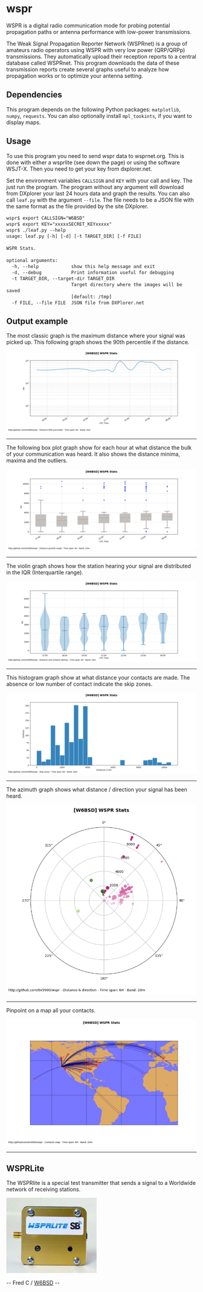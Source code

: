 # wspr

WSPR is a digital radio communication mode for probing potential
propagation paths or antenna performance with low-power transmissions.

The Weak Signal Propagation Reporter Network (WSPRnet) is a group of
amateurs radio operators using WSPR with very low power (QRP/QRPp)
transmissions.  They automatically upload their reception reports to a
central database called WSPRnet. This program downloads the data of
these transmission reports create several graphs useful to analyze how
propagation works or to optimize your antenna setting.

## Dependencies

This program depends on the following Python packages: `matplotlib`, `numpy`,
 `requests`. You can also optionally install `mpl_tookints`, if you want to
 display maps.

## Usage

To use this program you need to send wspr data to wsprnet.org. This is
done with either a wsprlite (see down the page) or using the software
WSJT-X. Then you need to get your key from dxplorer.net.

Set the environment variables `CALLSIGN` and `KEY` with your call and
key. The just run the program. The program without any argument will
download from DXplorer your last 24 hours data and graph the
results. You can also call `leaf.py` with the argument `--file`. The
file needs to be a JSON file with the same format as the file provided
by the site DXplorer.

    wspr$ export CALLSIGN="W6BSD"
  	wspr$ export KEY="xxxxxSECRET_KEYxxxxx"
  	wspr$ ./leaf.py --help
    usage: leaf.py [-h] [-d] [-t TARGET_DIR] [-f FILE]

    WSPR Stats.

    optional arguments:
      -h, --help            show this help message and exit
      -d, --debug           Print information useful for debugging
      -t TARGET_DIR, --target-dir TARGET_DIR
                            Target directory where the images will be saved
                            [default: /tmp]
      -f FILE, --file FILE  JSON file from DXPlorer.net

## Output example

The most classic graph is the maximum distance where your signal was picked up.
This following graph shows the 90th percentile if the distance.

![Distances](graphs/distplot.png)

-----

The following box plot graph show for each hour at what distance the
bulk of your communication was heard. It also shows the distance
minima, maxima and the outliers.

![Distances Boxplot](graphs/boxplot.png)

-----

The violin graph shows how the station hearing your signal are
distributed in the IQR (Interquartile range).

![Distribution](graphs/violin.png)

-----

This histogram graph show at what distance your contacts are made. The
absence or low number of contact indicate the skip zones.

![Skip Zones](graphs/skipplot.png)

-----

The azimuth graph shows what distance / direction your signal has been
heard.

![Azimuth](graphs/azimuth.png)

-----

Pinpoint on a map all your contacts.

![ContactMap](graphs/contactmap.png)

-----

## WSPRLite

The WSPRlite is a special test transmitter that sends a signal to a
Worldwide network of receiving stations.

![WSPR Picture](misc/wspr.jpg)

-- Fred C / [W6BSD](http://www.qrz.com/db/W6BSD) --
